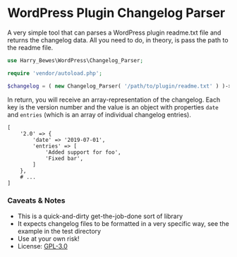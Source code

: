 # WordPress Plugin Changelog Parser

A very simple tool that can parses a WordPress plugin readme.txt file and returns the changelog data. All you need to 
do, in theory, is pass the path to the readme file.

```php
use Harry_Bewes\WordPress\Changelog_Parser;

require 'vendor/autoload.php';

$changelog = ( new Changelog_Parser( '/path/to/plugin/readme.txt' ) )->get_changelog(); 
```

In return, you will receive an array-representation of the changelog. Each key is the version number and the value is an
object with properties `date` and `entries` (which is an array of individual changelog entries).

```
[
    '2.0' => {
        'date' => '2019-07-01',
        'entries' => [
            'Added support for foo',
            'Fixed bar',
        ]
    },
    # ...
]
```

### Caveats & Notes

* This is a quick-and-dirty get-the-job-done sort of library
* It expects changelog files to be formatted in a very specific way, see the example in the test directory
* Use at your own risk!
* License: [GPL-3.0](https://www.gnu.org/licenses/gpl-3.0.en.html)